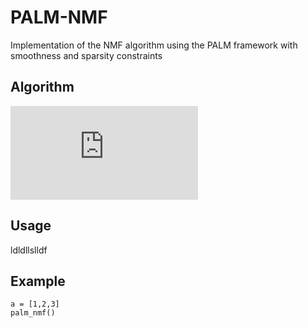 # PALM-NMF

Implementation of the NMF algorithm using the PALM framework with smoothness and sparsity constraints

## Algorithm

![equation](http://latex.codecogs.com/gif.latex?Concentration%3D%5Cfrac%7BTotalTemplate%7D%7BTotalVolume%7D)

## Usage

ldldllslldf

## Example

```
a = [1,2,3]
palm_nmf()
```


